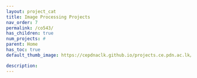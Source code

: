```yaml
---
layout: project_cat
title: Image Processing Projects
nav_order: 7
permalink: /co543/
has_children: true
num_projects: #
parent: Home
has_toc: true
default_thumb_image: https://cepdnaclk.github.io/projects.ce.pdn.ac.lk/data/categories/co543/thumbnail.jpg

description: 
---
```

